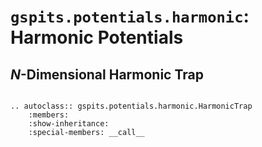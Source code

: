 # ``gspits.potentials.harmonic``: Harmonic Potentials

## $N$-Dimensional Harmonic Trap

```{eval-rst}

.. autoclass:: gspits.potentials.harmonic.HarmonicTrap
    :members:
    :show-inheritance:
    :special-members: __call__

```
